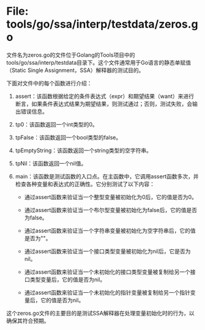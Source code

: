# File: tools/go/ssa/interp/testdata/zeros.go

文件名为zeros.go的文件位于Golang的Tools项目中的tools/go/ssa/interp/testdata目录下。这个文件通常用于Go语言的静态单赋值（Static Single Assignment，SSA）解释器的测试目的。

下面对文件中的每个函数进行介绍：

1. assert：该函数根据给定的条件表达式（expr）和期望结果（want）来进行断言，如果条件表达式结果为期望结果，则测试通过；否则，测试失败，会输出错误信息。

2. tp0：该函数返回一个int类型的0。

3. tpFalse：该函数返回一个bool类型的false。

4. tpEmptyString：该函数返回一个string类型的空字符串。

5. tpNil：该函数返回一个nil值。

6. main：该函数是测试函数的入口点。在主函数中，它调用assert函数多次，并检查各种变量和表达式的正确性。它分别测试了以下内容：

    - 通过assert函数来验证当一个整型变量被初始化为0后，它的值是否为0。
    
    - 通过assert函数来验证当一个布尔型变量被初始化为false后，它的值是否为false。
    
    - 通过assert函数来验证当一个字符串变量被初始化为空字符串后，它的值是否为""。
    
    - 通过assert函数来验证当一个接口类型变量被初始化为nil后，它是否为nil。
    
    - 通过assert函数来验证当一个未初始化的接口类型变量被复制给另一个接口类型变量后，它的值是否为nil。
    
    - 通过assert函数来验证当一个未初始化的指针变量被复制给另一个指针变量后，它的值是否为nil。

这个zeros.go文件的主要目的是测试SSA解释器在处理变量初始化时的行为，以确保其符合预期。

